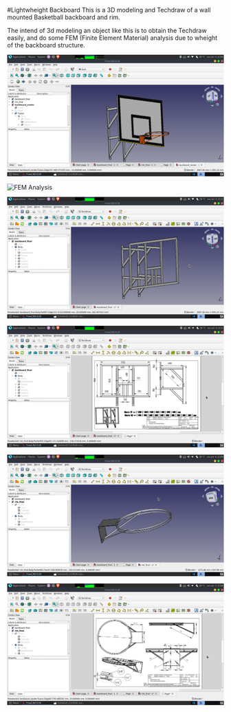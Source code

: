 #Lightwheight Backboard
This is a 3D modeling and Techdraw of a wall mounted Basketball backboard and rim.

The intend of 3d modeling an object like this is to obtain the Techdraw easily, and do some FEM (Finite Element Material) analysis due to wheight of the backboard structure. 

![3D Model](https://github.com/Gabriel-Aragao/basketball-backboard-3d/blob/master/media/render.png?raw=true)

![FEM Analysis](https://github.com/Gabriel-Aragao/basketball-backboard-3d/blob/master/media/fem-analysis.gif?raw=true)

![Backboard Structure 3D Model](https://github.com/Gabriel-Aragao/basketball-backboard-3d/blob/master/media/backboard.png?raw=true) 

![Backboard Structure Techdraw](https://github.com/Gabriel-Aragao/basketball-backboard-3d/blob/master/media/backboard-techdraw.png?raw=true) 

![Rim 3D Model](https://github.com/Gabriel-Aragao/basketball-backboard-3d/blob/master/media/rim.png?raw=true)

![Rim Techdraw](https://github.com/Gabriel-Aragao/basketball-backboard-3d/blob/master/media/rim-techdraw.png?raw=true) 



